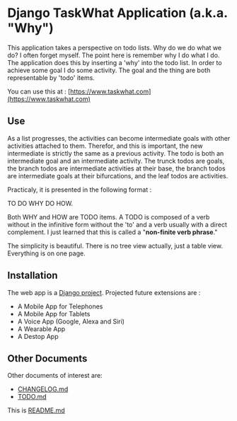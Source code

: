 # Django TaskWhat Application (a.k.a. "Why")

This application takes a perspective on todo lists. Why do we do what we do? I often forget myself. The point here is remember why I do what I do. The application does this by inserting a 'why' into the todo list. In order to achieve some goal I do some activity. The goal and the thing are both representable by 'todo' items. 

You can use this at :
[https://www.taskwhat.com](https://www.taskwhat.com)

## Use

As a list progresses, the activities can become intermediate goals with other activities attached to them. Therefor, and this is important, the new intermediate is strictly the same as a previous activity. The todo is both an intermediate goal and an intermediate activity. The trunck todos are goals, the branch todos are intermediate activities at their base, the branch todos are intermediate goals at their bifurcations, and the leaf todos are activities.

Practicaly, it is presented in the following format :

TO DO WHY DO HOW.

Both WHY and HOW are TODO items. A TODO is composed of a verb without in the infinitive form without the 'to' and a verb usually with a direct complement. I just learned that this is called a "**non-finite verb phrase**."

The simplicity is beautiful. There is no tree view actually, just a table view. Everything is on one page. 

## Installation

The web app is a [Django project](https://www.djangoproject.com). Projected future extensions are :

* A Mobile App for Telephones
* A Mobile App for Tablets
* A Voice App (Google, Alexa and Siri)
* A Wearable App
* A Destop App

## Other Documents

Other documents of interest are:

* [CHANGELOG.md](./CHANGELOG.md)
* [TODO.md](./TODO.md)

This is [README.md](./README.md)
